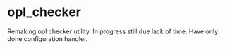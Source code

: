 # opl_checker
Remaking opl checker utility. In progress still due lack of time. Have only done configuration handler.
